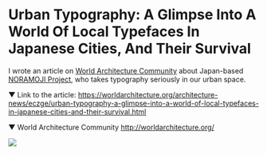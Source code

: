 # Urban Typography: A Glimpse Into A World Of Local Typefaces In Japanese Cities, And Their Survival

I wrote an article on [World Architecture Community](http://worldarchitecture.org/) about Japan-based [NORAMOJI Project](https://worldarchitecture.org/community/links/?waurl=http://noramoji.jp), who takes typography  seriously in our urban space.  

▼ Link to the article:
https://worldarchitecture.org/architecture-news/eczge/urban-typography-a-glimpse-into-a-world-of-local-typefaces-in-japanese-cities-and-their-survival.html

▼ World Architecture Community
http://worldarchitecture.org/

![](noramoji_01.jpeg)